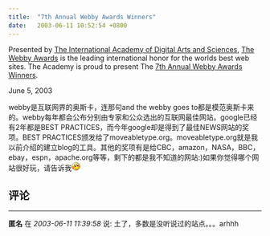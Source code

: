 ```yaml
---
title:  "7th Annual Webby Awards Winners"
date:   2003-06-11 10:52:54 +0800
---
```


Presented by [The International Academy of Digital Arts and Sciences](http://www.iadas.net), [The Webby Awards](http://www.webbyawards.com/main/index.html) is the leading international honor for the worlds best web sites. The Academy is proud to present The [7th Annual Webby Awards Winners](http://www.webbyawards.com/main/webby_awards/winners.html).

June 5, 2003  

webby是互联网界的奥斯卡，连那句and the webby goes to都是模范奥斯卡来的。webby每年都会公布分别由专家和公众选出的互联网最佳网站。google已经有2年都是BEST PRACTICES，而今年google却是得到了最佳NEWS网站的奖项。BEST PRACTICES颁发给了moveabletype.org。moveabletype.org就是我以前介绍的建立blog的工具。其他的奖项有是给CBC，amazon，NASA，BBC，ebay，espn，apache.org等等，剩下的都是我不知道的网站:)如果你觉得哪个网站很好玩，请告诉我![](/images/2011/smile/xiuse.gif)  


## 评论

*****
**匿名** 在 *2003-06-11 11:39:58* 说: 土了，多数是没听说过的站点。。。arhhh

